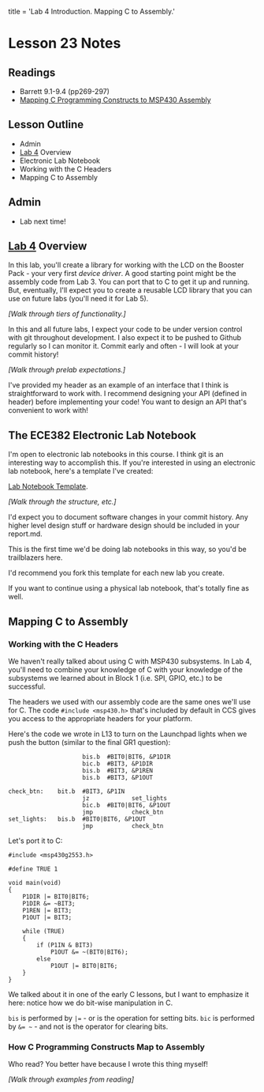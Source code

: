 title = 'Lab 4 Introduction.  Mapping C to Assembly.'

# Lesson 23 Notes

## Readings
- Barrett 9.1-9.4 (pp269-297)
- [Mapping C Programming Constructs to MSP430 Assembly](L23_Mapping_C_to_Assembly.html)


## Lesson Outline
- Admin
- [Lab 4](/382/labs/lab4/index.html) Overview
- Electronic Lab Notebook
- Working with the C Headers
- Mapping C to Assembly

## Admin

- Lab next time!

## [Lab 4](/382/labs/lab4/index.html) Overview

In this lab, you'll create a library for working with the LCD on the Booster Pack - your very first *device driver*.  A good starting point might be the assembly code from Lab 3.  You can port that to C to get it up and running.  But, eventually, I'll expect you to create a reusable LCD library that you can use on future labs (you'll need it for Lab 5).

*[Walk through tiers of functionality.]*

In this and all future labs, I expect your code to be under version control with git throughout development.  I also expect it to be pushed to Github regularly so I can monitor it.  Commit early and often - I will look at your commit history!

*[Walk through prelab expectations.]*

I've provided my header as an example of an interface that I think is straightforward to work with.  I recommend designing your API (defined in header) before implementing your code!  You want to design an API that's convenient to work with!

## The ECE382 Electronic Lab Notebook

I'm open to electronic lab notebooks in this course.  I think git is an interesting way to accomplish this.  If you're interested in using an electronic lab notebook, here's a template I've created:

[Lab Notebook Template](https://github.com/jfalkinburg/ECE_382_Lab_Ex).

*[Walk through the structure, etc.]*

I'd expect you to document software changes in your commit history.  Any higher level design stuff or hardware design should be included in your report.md.

This is the first time we'd be doing lab notebooks in this way, so you'd be trailblazers here.

I'd recommend you fork this template for each new lab you create.

If you want to continue using a physical lab notebook, that's totally fine as well.

## Mapping C to Assembly

### Working with the C Headers

We haven't really talked about using C with MSP430 subsystems.  In Lab 4, you'll need to combine your knowledge of C with your knowledge of the subsystems we learned about in Block 1 (i.e. SPI, GPIO, etc.) to be successful.

The headers we used with our assembly code are the same ones we'll use for C.  The code `#include <msp430.h>` that's included by default in CCS gives you access to the appropriate headers for your platform.

Here's the code we wrote in L13 to turn on the Launchpad lights when we push the button (similar to the final GR1 question):
```
                     bis.b  #BIT0|BIT6, &P1DIR
                     bic.b  #BIT3, &P1DIR
                     bis.b  #BIT3, &P1REN
                     bis.b  #BIT3, &P1OUT
 
check_btn:    bit.b  #BIT3, &P1IN
                     jz            set_lights
                     bic.b  #BIT0|BIT6, &P1OUT
                     jmp           check_btn
set_lights:   bis.b  #BIT0|BIT6, &P1OUT
                     jmp           check_btn
```

Let's port it to C:
```
#include <msp430g2553.h>

#define TRUE 1

void main(void)
{
    P1DIR |= BIT0|BIT6;
    P1DIR &= ~BIT3;
    P1REN |= BIT3;
    P1OUT |= BIT3;

    while (TRUE)
    {
        if (P1IN & BIT3)
            P1OUT &= ~(BIT0|BIT6);
        else
            P1OUT |= BIT0|BIT6;
    }
}
```

We talked about it in one of the early C lessons, but I want to emphasize it here: notice how we do bit-wise manipulation in C.

`bis` is performed by `|=` - or is the operation for setting bits.  `bic` is performed by `&= ~` - and not is the operator for clearing bits.

### How C Programming Constructs Map to Assembly

Who read?  You better have because I wrote this thing myself!

*[Walk through examples from reading]*

